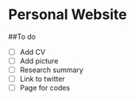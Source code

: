 # Personal Website

##To do

- [ ] Add CV
- [ ] Add picture
- [ ] Research summary
- [ ] Link to twitter
- [ ] Page for codes